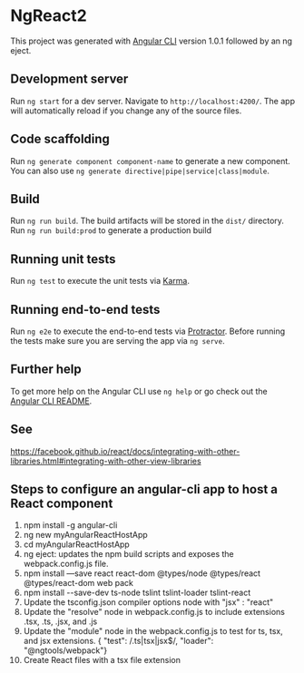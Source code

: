 # NgReact2

This project was generated with [Angular CLI](https://github.com/angular/angular-cli) version 1.0.1 followed by an ng eject.

## Development server

Run `ng start` for a dev server. Navigate to `http://localhost:4200/`. The app will automatically reload if you change any of the source files.


## Code scaffolding

Run `ng generate component component-name` to generate a new component. You can also use `ng generate directive|pipe|service|class|module`.

## Build

Run `ng run build`. The build artifacts will be stored in the `dist/` directory.
Run `ng run build:prod` to generate a production build 

## Running unit tests

Run `ng test` to execute the unit tests via [Karma](https://karma-runner.github.io).

## Running end-to-end tests

Run `ng e2e` to execute the end-to-end tests via [Protractor](http://www.protractortest.org/).
Before running the tests make sure you are serving the app via `ng serve`.

## Further help

To get more help on the Angular CLI use `ng help` or go check out the [Angular CLI README](https://github.com/angular/angular-cli/blob/master/README.md).

## See
https://facebook.github.io/react/docs/integrating-with-other-libraries.html#integrating-with-other-view-libraries

## Steps to configure an angular-cli app to host a React component

1. npm install -g angular-cli
2. ng new myAngularReactHostApp
3. cd myAngularReactHostApp
4. ng eject: updates the npm build scripts and exposes the webpack.config.js file.
5. npm install —save react react-dom @types/node @types/react @types/react-dom web pack
6. npm install --save-dev ts-node tslint tslint-loader tslint-react
7. Update the tsconfig.json compiler options node with "jsx" : "react"
8. Update the "resolve" node in webpack.config.js to include extensions .tsx, .ts, .jsx, and .js
9. Update the "module" node in the webpack.config.js to test for ts, tsx, and jsx extensions. { "test": /\.ts|tsx|jsx$/, "loader": "@ngtools/webpack"}
10. Create React files with a tsx file extension
